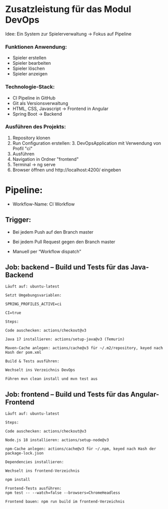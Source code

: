 # Zusatzleistung für das Modul DevOps

Idee: Ein System zur Spielerverwaltung -> Fokus auf Pipeline

### Funktionen Anwendung: 
- Spieler erstellen
- Spieler bearbeiten
- Spieler löschen
- Spieler anzeigen

### Technologie-Stack: 
- CI Pipeline in GitHub
- Git als Versionsverwaltung 
- HTML, CSS, Javascript -> Frontend in Angular
- Spring Boot -> Backend

### Ausführen des Projekts:
1. Repository klonen
2. Run Configuration erstellen:
   3. DevOpsApplication mit Verwendung von Profil "ci"
3. Ausführen
4. Navigation in Ordner "frontend"
5. Terminal -> ng serve
6. Browser öffnen und http://localhost:4200/ eingeben

# Pipeline:
- Workflow-Name: CI Workflow

## Trigger:

- Bei jedem Push auf den Branch master

- Bei jedem Pull Request gegen den Branch master

- Manuell per “Workflow dispatch”

## Job: backend – Build und Tests für das Java-Backend

    Läuft auf: ubuntu-latest
    
    Setzt Umgebungsvariablen:
    
    SPRING_PROFILES_ACTIVE=ci
    
    CI=true
    
    Steps:
    
    Code auschecken: actions/checkout@v3
    
    Java 17 installieren: actions/setup-java@v3 (Temurin)
    
    Maven-Cache anlegen: actions/cache@v3 für ~/.m2/repository, keyed nach Hash der pom.xml
    
    Build & Tests ausführen:
    
    Wechselt ins Verzeichnis DevOps
    
    Führen mvn clean install und mvn test aus

## Job: frontend – Build und Tests für das Angular-Frontend

    Läuft auf: ubuntu-latest
    
    Steps:
    
    Code auschecken: actions/checkout@v3
    
    Node.js 18 installieren: actions/setup-node@v3
    
    npm-Cache anlegen: actions/cache@v3 für ~/.npm, keyed nach Hash der package-lock.json
    
    Dependencies installieren:
    
    Wechselt ins frontend-Verzeichnis
    
    npm install
    
    Frontend-Tests ausführen:
    npm test -- --watch=false --browsers=ChromeHeadless
    
    Frontend bauen: npm run build im frontend-Verzeichnis
